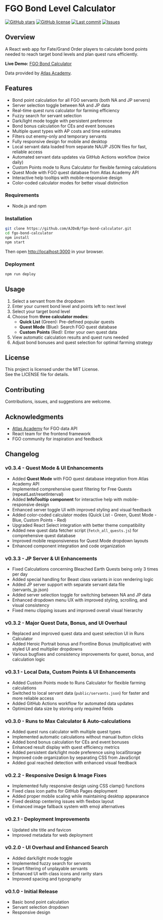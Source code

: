# FGO Bond Level Calculator

[![GitHub stars](https://img.shields.io/github/stars/AJDxB/fgo-bond-calculator?style=flat-square)](https://github.com/AJDxB/fgo-bond-calculator/stargazers)
[![GitHub license](https://img.shields.io/github/license/AJDxB/fgo-bond-calculator?style=flat-square)](https://github.com/AJDxB/fgo-bond-calculator/blob/main/LICENSE)
[![Last commit](https://img.shields.io/github/last-commit/AJDxB/fgo-bond-calculator?style=flat-square)](https://github.com/AJDxB/fgo-bond-calculator/commits/main)
[![Issues](https://img.shields.io/github/issues/AJDxB/fgo-bond-calculator?style=flat-square)](https://github.com/AJDxB/fgo-bond-calculator/issues)

## Overview

A React web app for Fate/Grand Order players to calculate bond points needed to reach target bond levels and plan quest runs efficiently.

**Live Demo:** [FGO Bond Calculator](https://ajdxb.github.io/fgo-bond-calculator)

Data provided by [Atlas Academy](https://atlasacademy.io/).

## Features

- Bond point calculation for all FGO servants (both NA and JP servers)
- Server selection toggle between NA and JP data
- Real-time quest runs calculator for farming efficiency
- Fuzzy search for servant selection
- Dark/light mode toggle with persistent preference
- Bond bonus calculation for CEs and event bonuses
- Multiple quest types with AP costs and time estimates
- Filters out enemy-only and temporary servants
- Fully responsive design for mobile and desktop
- Local servant data loaded from separate NA/JP JSON files for fast, reliable access
- Automated servant data updates via GitHub Actions workflow (twice daily)
- Custom Points mode to Runs Calculator for flexible farming calculations
- Quest Mode with FGO quest database from Atlas Academy API
- Interactive help tooltips with mobile-responsive design
- Color-coded calculator modes for better visual distinction

### Requirements

- Node.js and npm

### Installation

```bash
git clone https://github.com/AJDxB/fgo-bond-calculator.git
cd fgo-bond-calculator
npm install
npm start
```

Then open [http://localhost:3000](http://localhost:3000) in your browser.

### Deployment

```bash
npm run deploy
```

## Usage

1. Select a servant from the dropdown
2. Enter your current bond level and points left to next level
3. Select your target bond level
4. Choose from **three calculator modes**:
   - **Quick List** (Green): Pre-defined popular quests
   - **Quest Mode** (Blue): Search FGO quest database  
   - **Custom Points** (Red): Enter your own quest data
5. View automatic calculation results and quest runs needed
6. Adjust bond bonuses and quest selection for optimal farming strategy

## License

This project is licensed under the MIT License.  
See the LICENSE file for details.

## Contributing

Contributions, issues, and suggestions are welcome.

## Acknowledgments

- [Atlas Academy](https://atlasacademy.io/) for FGO data API
- React team for the frontend framework
- FGO community for inspiration and feedback

## Changelog

### v0.3.4 - Quest Mode & UI Enhancements  
- Added **Quest Mode** with FGO quest database integration from Atlas Academy API
- Implemented comprehensive quest filtering for Free Quests (repeatLast/resetInterval)
- Added **InfoTooltip component** for interactive help with mobile-responsive design
- Enhanced server toggle UI with improved styling and visual feedback
- Added color-coded calculator modes (Quick List - Green, Quest Mode - Blue, Custom Points - Red)
- Upgraded React Select integration with better theme compatibility
- Added new quest data fetcher script (`fetch_all_quests.js`) for comprehensive quest database
- Improved mobile responsiveness for Quest Mode dropdown layouts
- Enhanced component integration and code organization

### v0.3.3 - JP Server & UI Enhancements
- Fixed Calculations concerning Bleached Earth Quests being only 3 times per day
- Added special handling for Beast class variants in icon rendering logic
- Added JP server support with separate servant data file (servants_jp.json)
- Added server selection toggle for switching between NA and JP data
- Enhanced dropdown menu UX with improved styling, scrolling, and visual consistency
- Fixed menu clipping issues and improved overall visual hierarchy

### v0.3.2 - Major Quest Data, Bonus, and UI Overhaul
- Replaced and improved quest data and quest selection UI in Runs Calculator
- Added Heroic Portrait bonus and Frontline Bonus (multiplicative) with styled UI and multiplier dropdowns
- Various bugfixes and consistency improvements for quest, bonus, and calculation logic

### v0.3.1 - Local Data, Custom Points & UI Enhancements
- Added Custom Points mode to Runs Calculator for flexible farming calculations
- Switched to local servant data (`public/servants.json`) for faster and more reliable access
- Added GitHub Actions workflow for automated data updates
- Optimized data size by storing only required fields

### v0.3.0 - Runs to Max Calculator & Auto-calculations
- Added quest runs calculator with multiple quest types
- Implemented automatic calculations without manual button clicks
- Added bond bonus calculation for CEs and event bonuses
- Enhanced result display with quest efficiency metrics
- Added persistent dark/light mode preference using localStorage
- Improved code organization by separating CSS from JavaScript
- Added goal reached detection with enhanced visual feedback

### v0.2.2 - Responsive Design & Image Fixes
- Implemented fully responsive design using CSS clamp() functions
- Fixed class icon paths for GitHub Pages deployment
- Added proper mobile scaling while maintaining desktop appearance
- Fixed desktop centering issues with flexbox layout
- Enhanced image fallback system with emoji alternatives

### v0.2.1 - Deployment Improvements
- Updated site title and favicon
- Improved metadata for web deployment

### v0.2.0 - UI Overhaul and Enhanced Search
- Added dark/light mode toggle
- Implemented fuzzy search for servants
- Smart filtering of unplayable servants
- Enhanced UI with class icons and rarity stars
- Improved spacing and typography

### v0.1.0 - Initial Release
- Basic bond point calculation
- Servant selection dropdown
- Responsive design